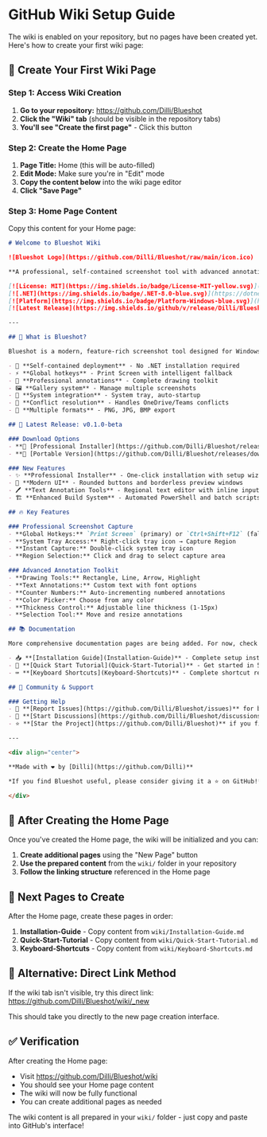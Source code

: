 # GitHub Wiki Setup Guide

The wiki is enabled on your repository, but no pages have been created yet. Here's how to create your first wiki page:

## 🚀 Create Your First Wiki Page

### Step 1: Access Wiki Creation
1. **Go to your repository:** https://github.com/Dilli/Blueshot
2. **Click the "Wiki" tab** (should be visible in the repository tabs)
3. **You'll see "Create the first page"** - Click this button

### Step 2: Create the Home Page
1. **Page Title:** Home (this will be auto-filled)
2. **Edit Mode:** Make sure you're in "Edit" mode
3. **Copy the content below** into the wiki page editor
4. **Click "Save Page"**

### Step 3: Home Page Content
Copy this content for your Home page:

```markdown
# Welcome to Blueshot Wiki

![Blueshot Logo](https://github.com/Dilli/Blueshot/raw/main/icon.ico)

**A professional, self-contained screenshot tool with advanced annotation capabilities**

[![License: MIT](https://img.shields.io/badge/License-MIT-yellow.svg)](https://opensource.org/licenses/MIT)
[![.NET](https://img.shields.io/badge/.NET-8.0-blue.svg)](https://dotnet.microsoft.com/)
[![Platform](https://img.shields.io/badge/Platform-Windows-blue.svg)](https://www.microsoft.com/windows/)
[![Latest Release](https://img.shields.io/github/v/release/Dilli/Blueshot?include_prereleases)](https://github.com/Dilli/Blueshot/releases)

---

## 🎯 What is Blueshot?

Blueshot is a modern, feature-rich screenshot tool designed for Windows users who need professional annotation capabilities. Built with .NET 8 and WinForms, it provides a clean, intuitive interface with powerful functionality including:

- 🚀 **Self-contained deployment** - No .NET installation required
- ⚡ **Global hotkeys** - Print Screen with intelligent fallback  
- 🎨 **Professional annotations** - Complete drawing toolkit
- 🖼️ **Gallery system** - Manage multiple screenshots
- 🔧 **System integration** - System tray, auto-startup
- 📱 **Conflict resolution** - Handles OneDrive/Teams conflicts
- 💾 **Multiple formats** - PNG, JPG, BMP export

## 🚀 Latest Release: v0.1.0-beta

### Download Options
- **🔧 [Professional Installer](https://github.com/Dilli/Blueshot/releases/download/v0.1.0-beta/Blueshot-Setup-v0.1.0-beta.exe)** (47.98 MB) - Recommended
- **📁 [Portable Version](https://github.com/Dilli/Blueshot/releases/download/v0.1.0-beta/Blueshot-Standalone-v0.1.0-beta.zip)** (66.77 MB)

### New Features
- ✨ **Professional Installer** - One-click installation with setup wizard
- 🎨 **Modern UI** - Rounded buttons and borderless preview windows
- 🖊️ **Text Annotation Tools** - Regional text editor with inline input
- 🏗️ **Enhanced Build System** - Automated PowerShell and batch scripts

## 🔥 Key Features

### Professional Screenshot Capture
- **Global Hotkeys:** `Print Screen` (primary) or `Ctrl+Shift+F12` (fallback)
- **System Tray Access:** Right-click tray icon → Capture Region
- **Instant Capture:** Double-click system tray icon
- **Region Selection:** Click and drag to select capture area

### Advanced Annotation Toolkit
- **Drawing Tools:** Rectangle, Line, Arrow, Highlight
- **Text Annotations:** Custom text with font options  
- **Counter Numbers:** Auto-incrementing numbered annotations
- **Color Picker:** Choose from any color
- **Thickness Control:** Adjustable line thickness (1-15px)
- **Selection Tool:** Move and resize annotations

## 📚 Documentation

More comprehensive documentation pages are being added. For now, check out:

- 📥 **[Installation Guide](Installation-Guide)** - Complete setup instructions
- 🚀 **[Quick Start Tutorial](Quick-Start-Tutorial)** - Get started in 5 minutes
- ⌨️ **[Keyboard Shortcuts](Keyboard-Shortcuts)** - Complete shortcut reference

## 🤝 Community & Support

### Getting Help
- 🐛 **[Report Issues](https://github.com/Dilli/Blueshot/issues)** for bugs and problems
- 💬 **[Start Discussions](https://github.com/Dilli/Blueshot/discussions)** for questions and ideas
- ⭐ **[Star the Project](https://github.com/Dilli/Blueshot)** if you find it useful!

---

<div align="center">

**Made with ❤️ by [Dilli](https://github.com/Dilli)**

*If you find Blueshot useful, please consider giving it a ⭐ on GitHub!*

</div>
```

## 🎯 After Creating the Home Page

Once you've created the Home page, the wiki will be initialized and you can:

1. **Create additional pages** using the "New Page" button
2. **Use the prepared content** from the `wiki/` folder in your repository
3. **Follow the linking structure** referenced in the Home page

## 📖 Next Pages to Create

After the Home page, create these pages in order:

1. **Installation-Guide** - Copy content from `wiki/Installation-Guide.md`
2. **Quick-Start-Tutorial** - Copy content from `wiki/Quick-Start-Tutorial.md`  
3. **Keyboard-Shortcuts** - Copy content from `wiki/Keyboard-Shortcuts.md`

## 🔧 Alternative: Direct Link Method

If the wiki tab isn't visible, try this direct link:
https://github.com/Dilli/Blueshot/wiki/_new

This should take you directly to the new page creation interface.

## ✅ Verification

After creating the Home page:
- Visit https://github.com/Dilli/Blueshot/wiki
- You should see your Home page content
- The wiki will now be fully functional
- You can create additional pages as needed

The wiki content is all prepared in your `wiki/` folder - just copy and paste into GitHub's interface!
